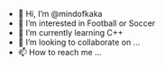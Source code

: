 - 👋 Hi, I’m @mindofkaka
- 👀 I’m interested in Football or Soccer
- 🌱 I’m currently learning C++
- 💞️ I’m looking to collaborate on ...
- 📫 How to reach me ...

<!---
mindofkaka/mindofkaka is a ✨ special ✨ repository because its `README.md` (this file) appears on your GitHub profile.
You can click the Preview link to take a look at your changes.
--->
